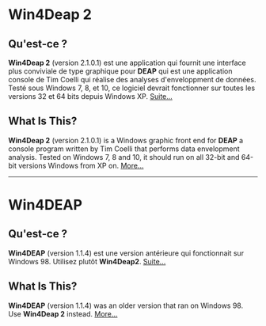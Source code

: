 # Win4Deap 2

## Qu'est-ce ?

**Win4Deap 2** (version 2.1.0.1) est une application qui fournit une interface plus conviviale de type graphique pour **DEAP** qui est une application console de Tim Coelli qui réalise des analyses d'enveloppment de données. Testé sous Windows 7, 8, et 10, ce logiciel devrait fonctionner sur toutes les versions 32 et 64 bits depuis Windows XP. [Suite...](win4deap2/readme_fr.md)

## What Is This?

**Win4Deap 2** (version 2.1.0.1) is a Windows graphic front end for **DEAP** a console program written by Tim Coelli that performs data envelopment analysis. Tested on Windows 7, 8 and 10, it should run on all 32-bit and 64-bit versions Windows from XP on. [More...](win4deap2/readme_en.md)

---

# Win4DEAP

## Qu'est-ce ?

**Win4DEAP**  (version 1.1.4) est une version antérieure qui fonctionnait sur Windows 98. Utilisez plutôt **Win4Deap2**. [Suite...](win4deap/readme_fr.md)


## What Is This?

**Win4DEAP** (version 1.1.4) was an older version that ran on Windows 98. Use **Win4Deap 2** instead. [More...](win4deap/readme_en.md)

